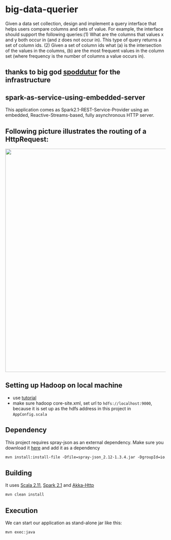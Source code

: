 # big-data-querier
Given a data set collection, design and implement a query  interface that helps users compare columns and sets of value. For example, the interface should support the following queries:(1) What are the columns that values x and y both occur in (and z does not occur in). This type of query returns a set of column ids. (2) Given a set of column ids what (a) is the intersection of the values in the columns, (b) are the most frequent values in the column set (where frequency is the number of columns a value occurs in).

## thanks to big god [spoddutur](https://github.com/spoddutur/spark-as-service-using-embedded-server) for the infrastructure

## spark-as-service-using-embedded-server
This application comes as Spark2.1-REST-Service-Provider using an embedded, Reactive-Streams-based, fully asynchronous HTTP server.

## Following picture illustrates the routing of a HttpRequest:
<img src="https://user-images.githubusercontent.com/22542670/27865894-ee70d42a-61b1-11e7-9595-02b845a9ffae.png" width="700"/>


## Setting up Hadoop on local machine
* use [tutorial](https://dtflaneur.wordpress.com/2015/10/02/installing-hadoop-on-mac-osx-el-capitan/)
* make sure hadoop core-site.xml, set url to ```hdfs://localhost:9000```, because it is set up as the hdfs address in this project in ```AppConfig.scala```

## Dependency
This project requires spray-json as an external dependency. Make sure you download it [here](https://search.maven.org/#artifactdetails%7Cio.spray%7Cspray-json_2.11%7C1.3.4%7Cbundle) and add it as a dependency
```markdown
mvn install:install-file -Dfile=spray-json_2.12-1.3.4.jar -DgroupId=io.spray -DartifactId=spray-json -Dversion=1.3.4 -Dpackaging=jar
```

## Building
It uses [Scala 2.11](#scala), [Spark 2.1](#spark) and [Akka-Http](#akka-http)
```markdown
mvn clean install
```
## Execution
We can start our application as stand-alone jar like this:
```markdown
mvn exec:java
```